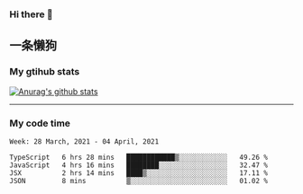 ### Hi there 👋

## 一条懒狗
<!--
**kiss-me-quickly/kiss-me-quickly** is a ✨ _special_ ✨ repository because its `README.md` (this file) appears on your GitHub profile.

Here are some ideas to get you started:

- 🔭 I’m currently working on ...
- 🌱 I’m currently learning ...
- 👯 I’m looking to collaborate on ...
- 🤔 I’m looking for help with ...
- 💬 Ask me about ...
- 📫 How to reach me: ...
- 😄 Pronouns: ...
- ⚡ Fun fact: ...
-->


### My gtihub stats

[![Anurag's github stats](https://github-readme-stats.vercel.app/api?username=kiss-me-quickly)](https://github.com/anuraghazra/github-readme-stats)

***

### My code time

<!--START_SECTION:waka-->
```text
Week: 28 March, 2021 - 04 April, 2021

TypeScript   6 hrs 28 mins   ████████████▒░░░░░░░░░░░░   49.26 % 
JavaScript   4 hrs 16 mins   ████████░░░░░░░░░░░░░░░░░   32.47 % 
JSX          2 hrs 14 mins   ████▒░░░░░░░░░░░░░░░░░░░░   17.11 % 
JSON         8 mins          ▒░░░░░░░░░░░░░░░░░░░░░░░░   01.02 % 
```
<!--END_SECTION:waka-->

